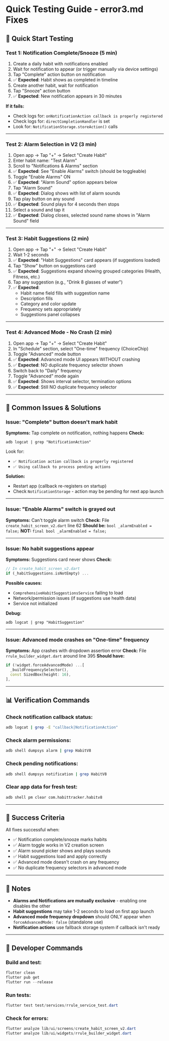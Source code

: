 # Quick Testing Guide - error3.md Fixes

## 🚀 Quick Start Testing

### Test 1: Notification Complete/Snooze (5 min)
1. Create a daily habit with notifications enabled
2. Wait for notification to appear (or trigger manually via device settings)
3. Tap "Complete" action button on notification
4. ✅ **Expected**: Habit shows as completed in timeline
5. Create another habit, wait for notification
6. Tap "Snooze" action button
7. ✅ **Expected**: New notification appears in 30 minutes

**If it fails:**
- Check logs for: `onNotificationAction callback is properly registered`
- Check logs for: `directCompletionHandler` is set
- Look for: `NotificationStorage.storeAction()` calls

---

### Test 2: Alarm Selection in V2 (3 min)
1. Open app → Tap "+" → Select "Create Habit"
2. Enter habit name: "Test Alarm"
3. Scroll to "Notifications & Alarms" section
4. ✅ **Expected**: See "Enable Alarms" switch (should be toggleable)
5. Toggle "Enable Alarms" ON
6. ✅ **Expected**: "Alarm Sound" option appears below
7. Tap "Alarm Sound"
8. ✅ **Expected**: Dialog shows with list of alarm sounds
9. Tap play button on any sound
10. ✅ **Expected**: Sound plays for 4 seconds then stops
11. Select a sound and tap it
12. ✅ **Expected**: Dialog closes, selected sound name shows in "Alarm Sound" field

---

### Test 3: Habit Suggestions (2 min)
1. Open app → Tap "+" → Select "Create Habit"
2. Wait 1-2 seconds
3. ✅ **Expected**: "Habit Suggestions" card appears (if suggestions loaded)
4. Tap "Show" button on suggestions card
5. ✅ **Expected**: Suggestions expand showing grouped categories (Health, Fitness, etc.)
6. Tap any suggestion (e.g., "Drink 8 glasses of water")
7. ✅ **Expected**: 
   - Habit name field fills with suggestion name
   - Description fills
   - Category and color update
   - Frequency sets appropriately
   - Suggestions panel collapses

---

### Test 4: Advanced Mode - No Crash (2 min)
1. Open app → Tap "+" → Select "Create Habit"
2. In "Schedule" section, select "One-time" frequency (ChoiceChip)
3. Toggle "Advanced" mode button
4. ✅ **Expected**: Advanced mode UI appears WITHOUT crashing
5. ✅ **Expected**: NO duplicate frequency selector shown
6. Switch back to "Daily" frequency
7. Toggle "Advanced" mode again
8. ✅ **Expected**: Shows interval selector, termination options
9. ✅ **Expected**: Still NO duplicate frequency selector

---

## 🐛 Common Issues & Solutions

### Issue: "Complete" button doesn't mark habit
**Symptoms:** Tap complete on notification, nothing happens
**Check:**
```
adb logcat | grep "NotificationAction"
```
Look for:
- `✅ Notification action callback is properly registered`
- `✅ Using callback to process pending actions`

**Solution:** 
- Restart app (callback re-registers on startup)
- Check `NotificationStorage` - action may be pending for next app launch

---

### Issue: "Enable Alarms" switch is grayed out
**Symptoms:** Can't toggle alarm switch
**Check:** File `create_habit_screen_v2.dart` line 62
**Should be:** `bool _alarmEnabled = false;`
**NOT:** `final bool _alarmEnabled = false;`

---

### Issue: No habit suggestions appear
**Symptoms:** Suggestions card never shows
**Check:**
```dart
// In create_habit_screen_v2.dart
if (_habitSuggestions.isNotEmpty) ...
```
**Possible causes:**
- `ComprehensiveHabitSuggestionsService` failing to load
- Network/permission issues (if suggestions use health data)
- Service not initialized

**Debug:**
```
adb logcat | grep "HabitSuggestion"
```

---

### Issue: Advanced mode crashes on "One-time" frequency
**Symptoms:** App crashes with dropdown assertion error
**Check:** File `rrule_builder_widget.dart` around line 395
**Should have:**
```dart
if (!widget.forceAdvancedMode) ...[
  _buildFrequencySelector(),
  const SizedBox(height: 16),
],
```

---

## 📊 Verification Commands

### Check notification callback status:
```bash
adb logcat | grep -E "callback|NotificationAction"
```

### Check alarm permissions:
```bash
adb shell dumpsys alarm | grep HabitV8
```

### Check pending notifications:
```bash
adb shell dumpsys notification | grep HabitV8
```

### Clear app data for fresh test:
```bash
adb shell pm clear com.habittracker.habitv8
```

---

## 🎯 Success Criteria

All fixes successful when:
- ✅ Notification complete/snooze marks habits
- ✅ Alarm toggle works in V2 creation screen
- ✅ Alarm sound picker shows and plays sounds
- ✅ Habit suggestions load and apply correctly
- ✅ Advanced mode doesn't crash on any frequency
- ✅ No duplicate frequency selectors in advanced mode

---

## 📝 Notes

- **Alarms and Notifications are mutually exclusive** - enabling one disables the other
- **Habit suggestions** may take 1-2 seconds to load on first app launch
- **Advanced mode frequency dropdown** should ONLY appear when `forceAdvancedMode: false` (standalone use)
- **Notification actions** use fallback storage system if callback isn't ready

---

## 🔧 Developer Commands

### Build and test:
```powershell
flutter clean
flutter pub get
flutter run --release
```

### Run tests:
```powershell
flutter test test/services/rrule_service_test.dart
```

### Check for errors:
```powershell
flutter analyze lib/ui/screens/create_habit_screen_v2.dart
flutter analyze lib/ui/widgets/rrule_builder_widget.dart
```

